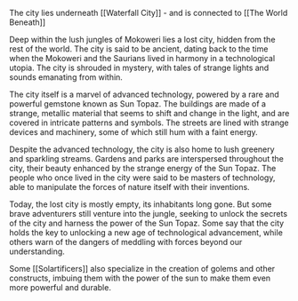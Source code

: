 The city lies underneath [[Waterfall City]] - and is connected to [[The World Beneath]]

Deep within the lush jungles of Mokoweri lies a lost city, hidden from the rest of the world. The city is said to be ancient, dating back to the time when the Mokoweri and the Saurians lived in harmony in a technological utopia. The city is shrouded in mystery, with tales of strange lights and sounds emanating from within.

The city itself is a marvel of advanced technology, powered by a rare and powerful gemstone known as Sun Topaz. The buildings are made of a strange, metallic material that seems to shift and change in the light, and are covered in intricate patterns and symbols. The streets are lined with strange devices and machinery, some of which still hum with a faint energy.

Despite the advanced technology, the city is also home to lush greenery and sparkling streams. Gardens and parks are interspersed throughout the city, their beauty enhanced by the strange energy of the Sun Topaz. The people who once lived in the city were said to be masters of technology, able to manipulate the forces of nature itself with their inventions.

Today, the lost city is mostly empty, its inhabitants long gone. But some brave adventurers still venture into the jungle, seeking to unlock the secrets of the city and harness the power of the Sun Topaz. Some say that the city holds the key to unlocking a new age of technological advancement, while others warn of the dangers of meddling with forces beyond our understanding.

Some [[Solartificers]] also specialize in the creation of golems and other constructs, imbuing them with the power of the sun to make them even more powerful and durable.